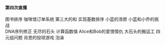 
#### 第四次直播
图书排序   咖啡馆订单系统  第三大的和    实现基数排序   小蓝的漆房  小蓝和小乔的挑战  
DNA序列修正    无尽的石头  计算函数值   Alice和Bob的爱恨情仇   大石头的搬运工 
四元组问题  肖恩的投球游戏   泡澡